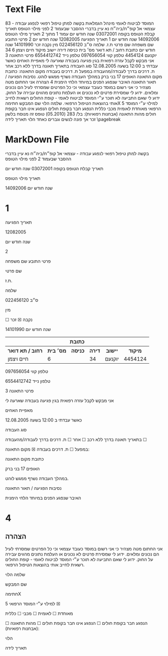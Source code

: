 # Text File #
83
המוסד לביטוח לאומי
מינהל הגמלאות
בקשה למתן טיפול רפואי
לנפגע עבודה - עצמאי
אל קופ״ח/ביה״ח
נא עיין בדברי ההסבר שבעמוד 2 לפני מילוי הטופס
תאריך קבלת הטופס בקופה
03072001
שנה חודש יום
עמוד 1 מתוך 2
תאריך מילוי הטופס
14092006
שנה חודש יום
1
תאריך הפגיעה
12082005
שנה חודש יום
2
פרטי התובע
שם משפחה
שם פרטי
ת.ז.
שלמה
ס״ב
022456120
מין
נקבה
זכר
14101990
שנה חודש יום
כתובת
רחוב / תא דואר
מס׳ בית
כניסה
דירה
יישוב
מיקוד
חיים ויצמן
6
34
יוקנעם
4454124
טלפון קווי
097656054
טלפון נייד
6554412742
פרטי התאונה
3
אני מבקש לקבל עזרה רפואית בגין פגיעה בעבודה שארעה לי
מאפיית האחים
כאשר עבדתי ב
12:00
בשעה
12.08.2005
סוג העבודה
בתאריך
תאונה בדרך ללא רכב
אחר
ת. דרכים בדרך לעבודה/מהעבודה
במפעל
ת. דרכים בעבודה
מקום התאונה:
כתובת מקום התאונה
האופים 17 בני ברק
במהלך העבודה נשרף ממגש לוהט.
נסיבות הפגיעה / תאור התאונה
האיבר שנפגע
הפנים במיוחד הלחי הימנית
4
הצהרה
אני החתום מטה מצהיר כי אני רשום במוסד כעובד עצמאי וכי כל הפרטים שמסרתי לעיל הם נכונים ומלאים.
ידוע לי שמסירת פרטים לא נכונים או העלמת נתונים מהווים עבירה על החוק.
ידוע לי שאם התביעה לא תוכר ע״י המוסד לביטוח לאומי - קופת החולים רשאית לחייב אותי בהוצאות הטיפול
הרפואי.
שלמה הלוי
שם המבקש
חתימהX
5
למילוי ע״י המוסד הרפואי
מאוחדת
לאומית
מכבי
כללית
הנפגע חבר בקופת חולים
הנפגע אינו חבר בקופת חולים
מהות התאונה (אבחנות רפואיות):
בל/ 283 (05.2010)
טופס זה מנוסח בלשון זכר אך פונה לנשים וגברים כאחד
הלוי
תאריך לידה
\pagebreak
# MarkDown File #
<figure>

<!-- PageNumber="83" -->

</figure>


<!-- PageHeader="המוסד לביטוח לאומי מינהל הגמלאות" -->

בקשה למתן טיפול רפואי
לנפגע עבודה - עצמאי
אל קופ״ח/ביה״ח
נא עיין בדברי ההסבר שבעמוד 2 לפני מילוי הטופס

תאריך קבלת הטופס בקופה
03072001
שנה חודש יום

<!-- PageHeader="עמוד 1 מתוך 2" -->

תאריך מילוי הטופס

14092006
שנה חודש יום


# 1

תאריך הפגיעה

12082005

שנה חודש יום

2

פרטי התובע
שם משפחה

שם פרטי

ת.ז.

שלמה

ס״ב
022456120

מין

☐
נקבה
☒
זכר

14101990
שנה חודש יום


<table>
<tr>
<th colspan="6">כתובת</th>
</tr>
<tr>
<th>רחוב / תא דואר</th>
<th>מס׳ בית</th>
<th>כניסה</th>
<th>דירה</th>
<th>יישוב</th>
<th>מיקוד</th>
</tr>
<tr>
<td>חיים ויצמן</td>
<td>6</td>
<td></td>
<td>34</td>
<td>יוקנעם</td>
<td>4454124</td>
</tr>
</table>


טלפון קווי
097656054

טלפון נייד
6554412742

פרטי התאונה
3

אני מבקש לקבל עזרה רפואית בגין פגיעה בעבודה שארעה לי

מאפיית האחים

כאשר עבדתי ב
12:00
בשעה
12.08.2005

סוג העבודה

בתאריך
תאונה בדרך ללא רכב
☐
אחר
☐
ת. דרכים בדרך לעבודה/מהעבודה
☐

במפעל
☐
ת. דרכים בעבודה
☒
מקום התאונה:

כתובת מקום התאונה

האופים 17 בני ברק

במהלך העבודה נשרף ממגש לוהט.

נסיבות הפגיעה / תאור התאונה

האיבר שנפגע
הפנים במיוחד הלחי הימנית


# 4


## הצהרה

אני החתום מטה מצהיר כי אני רשום במוסד כעובד עצמאי וכי כל הפרטים שמסרתי לעיל הם נכונים ומלאים.
ידוע לי שמסירת פרטים לא נכונים או העלמת נתונים מהווים עבירה על החוק.
ידוע לי שאם התביעה לא תוכר ע״י המוסד לביטוח לאומי - קופת החולים רשאית לחייב אותי בהוצאות הטיפול
הרפואי.

שלמה הלוי

שם המבקש

חתימהX

5
למילוי ע״י המוסד הרפואי
☒

מאוחדת
☐
לאומית
☐
מכבי
☐
כללית

☐
הנפגע חבר בקופת חולים
☐
הנפגע אינו חבר בקופת חולים
☐
מהות התאונה (אבחנות רפואיות):

<!-- PageFooter="בל/ 283 (05.2010)" -->
<!-- PageFooter="טופס זה מנוסח בלשון זכר אך פונה לנשים וגברים כאחד" -->

הלוי

תאריך לידה
